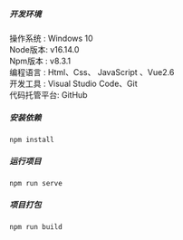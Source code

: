 ##### 开发环境
操作系统  : Windows 10 <br>
Node版本: v16.14.0 <br>
Npm版本 : v8.3.1 <br>
编程语言  : Html、Css、 JavaScript 、Vue2.6 <br>
开发工具  : Visual Studio Code、Git <br>
代码托管平台: GitHub <br>

##### 安装依赖

```
npm install
```

##### 运行项目

```
npm run serve
```

##### 项目打包

```
npm run build
```

